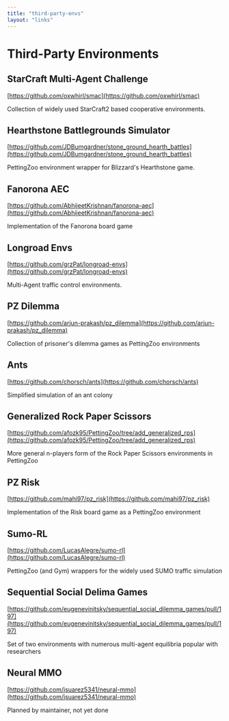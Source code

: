 ```yaml
---
title: "third-party-envs"
layout: "links"
---
```


# Third-Party Environments

## StarCraft Multi-Agent Challenge
[https://github.com/oxwhirl/smac](https://github.com/oxwhirl/smac)

Collection of widely used StarCraft2 based cooperative environments.


## Hearthstone Battlegrounds Simulator 
[https://github.com/JDBumgardner/stone_ground_hearth_battles](https://github.com/JDBumgardner/stone_ground_hearth_battles)

PettingZoo environment wrapper for Blizzard's Hearthstone game.


## Fanorona AEC
[https://github.com/AbhijeetKrishnan/fanorona-aec](https://github.com/AbhijeetKrishnan/fanorona-aec)

Implementation of the Fanorona board game


## Longroad Envs
[https://github.com/grzPat/longroad-envs](https://github.com/grzPat/longroad-envs)

Multi-Agent traffic control environments.


## PZ Dilemma
[https://github.com/arjun-prakash/pz_dilemma](https://github.com/arjun-prakash/pz_dilemma)

Collection of prisoner's dilemma games as PettingZoo environments

## Ants
[https://github.com/chorsch/ants](https://github.com/chorsch/ants)

Simplified simulation of an ant colony

## Generalized Rock Paper Scissors
[https://github.com/afozk95/PettingZoo/tree/add_generalized_rps](https://github.com/afozk95/PettingZoo/tree/add_generalized_rps)

More general n-players form of the Rock Paper Scissors environments in PettingZoo

## PZ Risk
[https://github.com/mahi97/pz_risk](https://github.com/mahi97/pz_risk)

Implementation of the Risk board game as a PettingZoo environment

## Sumo-RL
[https://github.com/LucasAlegre/sumo-rl](https://github.com/LucasAlegre/sumo-rl)

PettingZoo (and Gym) wrappers for the widely used SUMO traffic simulation

## Sequential Social Delima Games
[https://github.com/eugenevinitsky/sequential_social_dilemma_games/pull/197](https://github.com/eugenevinitsky/sequential_social_dilemma_games/pull/197)

Set of two environments with numerous multi-agent equilibria popular with researchers

## Neural MMO
[https://github.com/jsuarez5341/neural-mmo](https://github.com/jsuarez5341/neural-mmo)

Planned by maintainer, not yet done
